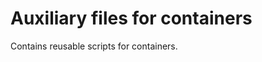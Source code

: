 Auxiliary files for containers
==============================

Contains reusable scripts for containers.
